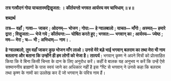 **तत्र गत्वौदनं गोपा याचतास्मद्विसॢजता: ।** **कीर्तयन्तो भगवत आर्यस्य मम चाभिधाम् ॥ ४॥** 

**शब्दार्थ** 

**तत्र—** **वहाँ** **; गत्वा—** **जाकर** **; ओदनम्—** **भोजन** **; गोपा:—** **हे ग्वालबालो** **; याचत—** **माँगो** **; अस्मत्—** **हमारे द्वारा** **; विसॢजता:—** **भेजे गये** **; कीर्तयन्त:—** **घोषित करते हुए** **; भगवत:—** **भगवान् का** **; आर्यस्य—** **ज्येष्ठ** **; मम—** **मेरा** **; च—** **भी** **; अभिधाम्—** **नाम।** **.** 

**हे ग्वालबालो, तुम वहाँ जाकर कुछ भोजन माँग लाओ। उनसे मेरे बड़े भाई भगवान्** **बलराम का तथा मेरा भी नाम बतलाना और बताना कि उन्होंने ही हम लोगों को भेजा है।** **तात्पर्य :** भगवान् कृष्ण ने अपने मित्रों को प्रोत्साहित किया कि वे बिना किसी चिन्ता के दान के लिए अनुरोध करें। कहीं वे बालक यह अनुभव न करें कि उन्हें ऐसे सश्माननीय ब्राह्मणों के पास स्वयं जाने का अधिकार नहीं है इस ²ष्टि से भगवान् ने उनसे कहा कि बलराम तथा कृष्ण के नामों का उल्लेख कर दें जो भगवान् के पवित्र नाम हैं।  